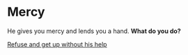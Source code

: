 # Mercy

He gives you mercy and lends you a hand. **What do you do?**

[Refuse and get up without his help](Refusehelp.md)